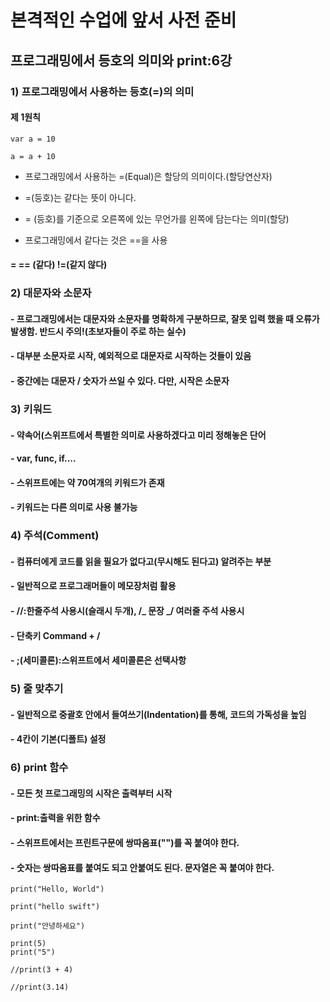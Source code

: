 # 본격적인 수업에 앞서 사전 준비

## 프로그래밍에서 등호의 의미와 print:6강

### 1) 프로그래밍에서 사용하는 등호(=)의 의미

#### 제 1원칙

```
var a = 10

a = a + 10

```

- 프로그래밍에서 사용하는 =(Equal)은 할당의 의미이다.(할당연산자)

- =(등호)는 같다는 뜻이 아니다.

- = (등호)를 기준으로 오른쪽에 있는 무언가를 왼쪽에 담는다는 의미(할당)

- 프로그래밍에서 같다는 것은 ==을 사용

#### = == (같다) !=(같지 않다)

### 2) 대문자와 소문자

#### - 프로그래밍에서는 대문자와 소문자를 명확하게 구분하므로, 잘못 입력 했을 때 오류가 발생함. 반드시 주의!(초보자들이 주로 하는 실수)

#### - 대부분 소문자로 시작, 예외적으로 대문자로 시작하는 것들이 있음

#### - 중간에는 대문자 / 숫자가 쓰일 수 있다. 다만, 시작은 소문자

### 3) 키워드

#### - 약속어(스위프트에서 특별한 의미로 사용하겠다고 미리 정해놓은 단어

#### - var, func, if....

#### - 스위프트에는 약 70여개의 키워드가 존재

#### - 키워드는 다른 의미로 사용 불가능

### 4) 주석(Comment)

#### - 컴퓨터에게 코드를 읽을 필요가 없다고(무시해도 된다고) 알려주는 부분

#### - 일반적으로 프로그래머들이 메모장처럼 활용

#### - //:한줄주석 사용시(슬래시 두개), /_ 문장 _/ 여러줄 주석 사용시

#### - 단축키 Command + /

#### - ;(세미콜론):스위프트에서 세미콜론은 선택사항

### 5) 줄 맞추기

#### - 일반적으로 중괄호 안에서 들여쓰기(Indentation)를 통해, 코드의 가독성을 높임

#### - 4칸이 기본(디폴트) 설정

### 6) print 함수

#### - 모든 첫 프로그래밍의 시작은 출력부터 시작

#### - print:출력을 위한 함수

#### - 스위프트에서는 프린트구문에 쌍따옴표("")를 꼭 붙여야 한다.

#### - 숫자는 쌍따옴표를 붙여도 되고 안붙여도 된다. 문자열은 꼭 붙여야 한다.

```
print("Hello, World")

print("hello swift")

print("안녕하세요")

print(5)
print("5")

//print(3 + 4)

//print(3.14)
```
